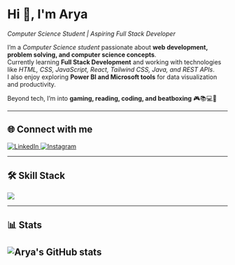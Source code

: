 # Hi 👋, I'm Arya

*Computer Science Student | Aspiring Full Stack Developer*  

I’m a *Computer Science student* passionate about **web development, problem solving, and computer science concepts**.  
Currently learning **Full Stack Development** and working with technologies like *HTML, CSS, JavaScript, React, Tailwind CSS, Java, and REST APIs*.  
I also enjoy exploring **Power BI and Microsoft tools** for data visualization and productivity.  

Beyond tech, I’m into **gaming, reading, coding, and beatboxing** 🎮📚💻🥁  

---

## 🌐 Connect with me  

<a href="https://www.linkedin.com/in/https://www.linkedin.com/in/arya-bhoite-a07652266/" target="_blank">
  <img src="https://skillicons.dev/icons?i=linkedin" alt="LinkedIn" />
</a>
<a href="https://www.instagram.com/your-instagram-profile/" target="_blank">
  <img src="https://skillicons.dev/icons?i=instagram" alt="Instagram" />
</a>

---

## 🛠 Skill Stack  

<p align="left"> 
  <img src="https://skillicons.dev/icons?i=html,css,js,tailwind,react,java,nodejs,github,vscode,powerbi" />
</p>  


---

## 📊 Stats  

![Arya's GitHub stats](https://github-readme-stats.vercel.app/api?username=AryaBhoite&show_icons=true&theme=radical)
---
